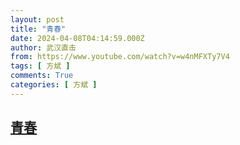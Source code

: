 ```yaml
---
layout: post
title: "青春"
date: 2024-04-08T04:14:59.000Z
author: 武汉直击
from: https://www.youtube.com/watch?v=w4nMFXTy7V4
tags: [ 方斌 ]
comments: True
categories: [ 方斌 ]
---
```

<!--1712549699000-->
[青春](https://www.youtube.com/watch?v=w4nMFXTy7V4)
------

<div>

</div>
